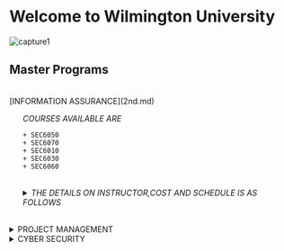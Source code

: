 # Welcome to Wilmington University

![capture1](https://user-images.githubusercontent.com/44885441/48521130-2ff67780-e841-11e8-8efa-807518dbd66f.PNG)

## Master Programs
<br/>
[INFORMATION ASSURANCE](2nd.md)
<br/>
<ul>
    <summary> <i>COURSES AVAILABLE ARE </i></summary>
    
    + SEC6050
    + SEC6070
    + SEC6010
    + SEC6030
    + SEC6060
  </details>
<br/>
  <details>
    <summary> <i>THE DETAILS ON INSTRUCTOR,COST AND SCHEDULE IS AS FOLLOWS </i></summary>
<br/>

|  Course     | Instructor                 | Cost                       | Schedule                 | Register
| -------------------------- |:--------------------------:| --------------------------:|--------------------------:|-----------------
| - [SEC 6050](http://www.wilmu.edu/courses/syllabipdf/SEC6050.pdf)| [Mario Yepes](https://www.linkedin.com/in/mario-j-yepes-51092b33/)                | $1600                      |Wednesday / Tuesday       | [Register for class?](https://github.com/cezenekwe/Agileteam/blob/master/confirmation%20test%20file)
|- [SEC 6070](http://www.wilmu.edu/courses/syllabipdf/SEC6070.pdf)                 | [James Jones](https://www.linkedin.com/in/james-jones-809b572/)              | $1600                      |Tuesday / Thursday        |[Register for class?](https://github.com/cezenekwe/Agileteam/blob/master/confirmation%20test%20file)
| - [SEC 6010](http://www.wilmu.edu/courses/syllabipdf/SEC6010.pdf)                 | [Ryan Connor](https://www.linkedin.com/in/ryan-connor-18216598/)                | $1400                      |Friday                    |[Register for class?](https://github.com/cezenekwe/Agileteam/blob/master/confirmation%20test%20file)
| - [SEC 6030](http://www.wilmu.edu/courses/syllabipdf/SEC6030.pdf)                 | [Jhon Smith](https://www.linkedin.com/in/jhon-smith-058211167/)                | $1400                      |Monday                    |[Register for class?](https://github.com/cezenekwe/Agileteam/blob/master/confirmation%20test%20file)
| - [SEC 6060](http://www.wilmu.edu/courses/syllabipdf/SEC6060.pdf)                | [Beverly Flowers](https://www.linkedin.com/in/beverly-maier-559288121/)            | $1400                      |Thursday                  |[Register for class?](https://github.com/cezenekwe/Agileteam/blob/master/confirmation%20test%20file)
</details>
</ul>
<br/>
</details>

<details>
  <br/>
<summary>PROJECT MANAGEMENT</summary>
<ul>
<li> THIS ARE THE CLASSES </li>
<ul>

<li> Project Managment</li>
</ul>
<li> THIS IS WHERE I WILL PUT DECSRIPTION</li>
</ul>

|  Course        | Instructor                  | Cost                       | Schedule                 | Register
| -------------------------- |:--------------------------:| --------------------------:|--------------------------:|-----------------
| - [IPM 6000](http://www.wilmu.edu/courses/syllabipdf/IPM6000.pdf)                | [Mike Tyson](https://www.linkedin.com/in/mike-tyson-258351b2/)                 | $1600                      |Monday / Tuesday          |[Register for class?](https://github.com/cezenekwe/Agileteam/blob/master/confirmation%20test%20file)
| - [IPM 6020](http://www.wilmu.edu/courses/syllabipdf/IPM6000.pdf)               | [Edward Mc Keown](https://www.linkedin.com/in/doctor-edward/)            | $1600                      |Thursday                  |[Register for class?](https://github.com/cezenekwe/Agileteam/blob/master/confirmation%20test%20file)
| - [IPM 6010](http://www.wilmu.edu/courses/syllabipdf/IPM6010.pdf)                | [Lebron Jackson](https://www.linkedin.com/in/lebron-jackson-909631160/)             | $1400                      |Wednesday/ Friday         |[Register for class?](https://github.com/cezenekwe/Agileteam/blob/master/confirmation%20test%20file)
| - [IPM 6030](http://www.wilmu.edu/courses/syllabipdf/IPM6030.pdf)                 | [Paul Curry](https://www.linkedin.com/in/paul-curry-98198124/)                 | $1400                      |Monday                    |[Register for class?](https://github.com/cezenekwe/Agileteam/blob/master/confirmation%20test%20file)
| - [IPM 6050](http://www.wilmu.edu/courses/syllabipdf/IPM6050.pdf)                | [Samantha Keys](https://www.linkedin.com/in/samanthafernandez/)              | $1400                      |Wednesday /Thursday       |[Register for class?](https://github.com/cezenekwe/Agileteam/blob/master/confirmation%20test%20file)
</details>

<details>
  <br/>
<summary>CYBER SECURITY</summary>
<ul>
<li> THIS ARE THE CLASSES </li>
<ul>

<li>Cyber Security</li>
</ul>
<li> THIS IS WHERE I WILL PUT DECSRIPTION</li>
</ul>

|  Course     | Instructor                 | Cost                       | Schedule                 | Register
| -------------------------- |:--------------------------:| --------------------------:|--------------------------:|-----------------
| - [CYB 6000](http://www.wilmu.edu/courses/syllabipdf/CYB6030.pdf)                 | [Drew Brees](https://www.linkedin.com/in/drew-brees-167546113/)                 | $1600                      |Wednesday                 |[Register for class?](https://github.com/cezenekwe/Agileteam/blob/master/confirmation%20test%20file)
| - [CYB 6010](http://www.wilmu.edu/courses/syllabipdf/CYB6030.pdf)                | [Dan Mario](https://www.linkedin.com/in/dan-mario-34b005101/)                 | $1600                      |Tuesday                   |[Register for class?](https://github.com/cezenekwe/Agileteam/blob/master/confirmation%20test%20file)
| - [SEC 6010](http://www.wilmu.edu/courses/syllabipdf/CYB6030.pdf)                 | [Bret Favre](https://www.linkedin.com/in/brett-favre-0b4b51152/)                 | $1400                      |Friday                    |[Register for class?](https://github.com/cezenekwe/Agileteam/blob/master/confirmation%20test%20file)
| - [SEC 6030](http://www.wilmu.edu/courses/syllabipdf/CYB6030.pdf)                 | [John Elway](https://www.linkedin.com/in/john-elway-02845121/)                 | $1400                      |Monday                    |[Register for class?](https://github.com/cezenekwe/Agileteam/blob/master/confirmation%20test%20file)
| - [SEC 6060](http://www.wilmu.edu/courses/syllabipdf/CYB6030.pdf)                 | [Steve Young](https://www.linkedin.com/in/steve-young-10847445/)                | $1400                      |Thursday                  |[Register for class?](https://github.com/cezenekwe/Agileteam/blob/master/confirmation%20test%20file)
</details>

